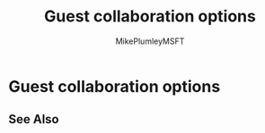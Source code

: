 ﻿---
title: "Guest collaboration options"
ms.author: mikeplum
author: MikePlumleyMSFT
manager: pamgreen
audience: ITPro
ms.topic: article
ms.service: o365-solutions
localization_priority: Priority
description: "Choose the guest collaboration option that best suits your organization."
---

# Guest collaboration options

## See Also


